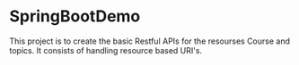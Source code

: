 # SpringBootDemo
This project is to create the basic Restful APIs for the resourses Course and topics. It consists of handling resource based URI's.
